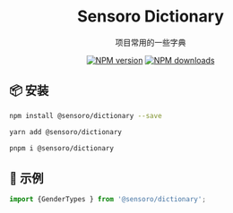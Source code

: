 <div align="center">
  <h1>Sensoro Dictionary</h1>
</div>

<div align="center">
项目常用的一些字典

<br />

[![NPM version][npm-image]][npm-url] 
[![NPM downloads][download-image]][download-url]
</div>


## 📦 安装

```bash
npm install @sensoro/dictionary --save
```

```bash
yarn add @sensoro/dictionary
```

```bash
pnpm i @sensoro/dictionary
```

## 🔨 示例

```ts
import {GenderTypes } from '@sensoro/dictionary';
```

[npm-image]: https://img.shields.io/npm/v/@sensoro/dictionary.svg?style=flat-square
[npm-url]: https://npmjs.org/package/@sensoro/dictionary
[download-image]: https://img.shields.io/npm/dm/@sensoro/dictionary.svg?style=flat-square
[download-url]: https://npmjs.org/package/@sensoro/dictionary
